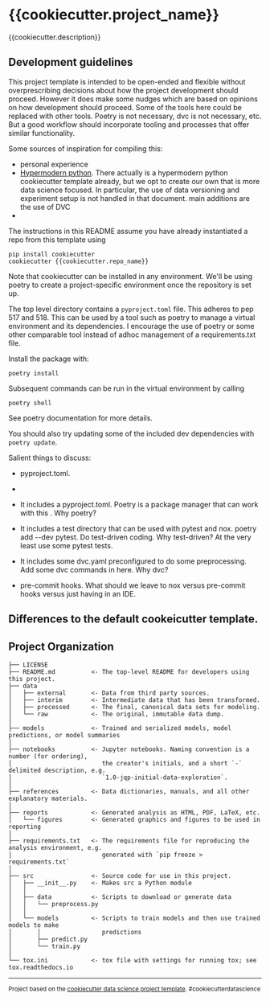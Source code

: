 {{cookiecutter.project_name}}
==============================

{{cookiecutter.description}}

Development guidelines
----------------------

This project template is intended to be open-ended and flexible without
overprescribing decisions about how the project development should proceed.
However it does make some nudges which are based on opinions on how development
should proceed. Some of the tools here could be replaced with other tools.
Poetry is not necessary, dvc is not necessary, etc. But a good workflow should
incorporate tooling and processes that offer similar functionality.

Some sources of inspiration for compiling this:
- personal experience
- [Hypermodern python](https://cjolowicz.github.io/posts/hypermodern-python-01-setup/). There actually is a hypermodern python cookiecutter template already, but we opt to create our own that is more data science focused. In particular, the use of data versioning and experiment setup is not handled in that document.  main additions are the use of DVC
- 


The instructions in this README assume you have already instantiated a repo
from this template using

```
pip install cookiecutter
cookiecutter {{cookiecutter.repo_name}}
```

Note that cookiecutter can be installed in any environment. We'll be using
poetry to create a project-specific environment once the repository is set up.

The top level directory contains a `pyproject.toml` file. This adheres to pep
517 and 518. This can be used by a tool such as poetry to manage a virtual
environment and its dependencies. I encourage the use of poetry or some other
comparable tool instead of adhoc management of a requirements.txt file.

Install the package with:
```
poetry install
```

Subsequent commands can be run in the virtual environment by calling
```
poetry shell
```

See poetry documentation for more details.

You should also try updating some of the included dev dependencies with `poetry update`.


Salient things to discuss:
- pyproject.toml. 
- 


- It includes a pyproject.toml. Poetry is a package manager that can work with
    this <insert poetry commands to get set up with poetry>. Why poetry?
- It includes a test directory that can be used with pytest and nox. poetry add --dev
    pytest. Do test-driven coding. Why test-driven? At the very least use some
    pytest tests.
- It includes some dvc.yaml preconfigured to do some preprocessing. Add some
    dvc commands in here. Why dvc?
- pre-commit hooks. What should we leave to nox versus pre-commit hooks versus
    just having in an IDE.


Differences to the default cookeicutter template.
-------------------------------------------------

Project Organization
------------

    ├── LICENSE
    ├── README.md          <- The top-level README for developers using this project.
    ├── data
    │   ├── external       <- Data from third party sources.
    │   ├── interim        <- Intermediate data that has been transformed.
    │   ├── processed      <- The final, canonical data sets for modeling.
    │   └── raw            <- The original, immutable data dump.
    │
    ├── models             <- Trained and serialized models, model predictions, or model summaries
    │
    ├── notebooks          <- Jupyter notebooks. Naming convention is a number (for ordering),
    │                         the creator's initials, and a short `-` delimited description, e.g.
    │                         `1.0-jqp-initial-data-exploration`.
    │
    ├── references         <- Data dictionaries, manuals, and all other explanatory materials.
    │
    ├── reports            <- Generated analysis as HTML, PDF, LaTeX, etc.
    │   └── figures        <- Generated graphics and figures to be used in reporting
    │
    ├── requirements.txt   <- The requirements file for reproducing the analysis environment, e.g.
    │                         generated with `pip freeze > requirements.txt`
    │
    ├── src                <- Source code for use in this project.
    │   ├── __init__.py    <- Makes src a Python module
    │   │
    │   ├── data           <- Scripts to download or generate data
    │   │   └── preprocess.py
    │   │
    │   └── models         <- Scripts to train models and then use trained models to make
    │       │                 predictions
    │       ├── predict.py
    │       └── train.py
    │
    └── tox.ini            <- tox file with settings for running tox; see tox.readthedocs.io


--------

<p><small>Project based on the <a target="_blank" href="https://drivendata.github.io/cookiecutter-data-science/">cookiecutter data science project template</a>. #cookiecutterdatascience</small></p>
